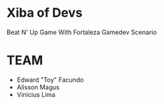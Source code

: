 # Xiba of Devs
Beat N' Up Game With Fortaleza Gamedev Scenario

# TEAM
* Edward "Toy" Facundo
* Alisson Magus
* Vinícius Lima
